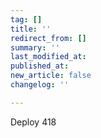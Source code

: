 ```yaml
---
tag: []
title: ''
redirect_from: []
summary: ''
last_modified_at: 
published_at: 
new_article: false
changelog: ''

---
```

Deploy 418